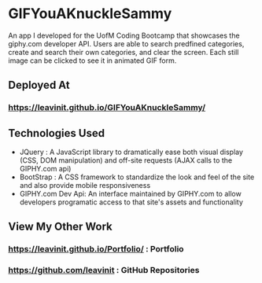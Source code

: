# GIFYouAKnuckleSammy
An app I developed for the UofM Coding Bootcamp that showcases the giphy.com developer API.  Users are able to search predfined categories, create and search their own categories, and clear the screen.  Each still image can be clicked to see it in animated GIF form.

## Deployed At
### https://leavinit.github.io/GIFYouAKnuckleSammy/

## Technologies Used
- JQuery : A JavaScript library to dramatically ease both visual display (CSS, DOM manipulation) and off-site requests (AJAX calls to the GIPHY.com api)
- BootStrap : A CSS framework to standardize the look and feel of the site and also provide mobile responsiveness
- GIPHY.com Dev Api:  An interface maintained by GIPHY.com to allow developers programatic access to that site's assets and functionality

## View My Other Work
### https://leavinit.github.io/Portfolio/  : Portfolio
### https://github.com/leavinit : GitHub Repositories
